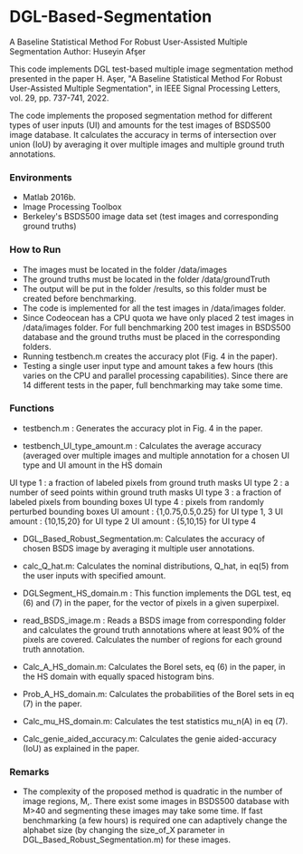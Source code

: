 # DGL-Based-Segmentation
A Baseline Statistical Method For Robust User-Assisted Multiple Segmentation
Author: Huseyin Afşer

This code implements DGL test-based multiple image segmentation method presented
in the paper H. Aşer, "A Baseline Statistical Method For Robust User-Assisted Multiple Segmentation", in IEEE Signal Processing Letters, vol. 29,
pp. 737-741, 2022.


The code implements the proposed segmentation method for different types of user inputs (UI) and amounts for the
test images of BSDS500 image database. It calculates the accuracy in terms of intersection over union (IoU) by averaging it over multiple images and multiple ground truth annotations.  


### Environments ###
- Matlab 2016b. 
- Image Processing Toolbox
- Berkeley's BSDS500 image data set (test images and corresponding ground truths)

### How to Run ###
- The images must be located in the folder /data/images
- The ground truths must be located in the folder /data/groundTruth
- The output will be put in the folder /results, so this folder must be created before benchmarking.
- The code is implemented for all the test images in /data/images folder.
- Since Codeocean has a CPU quota we have only placed 2 test images in /data/images folder. For full benchmarking 200 test images in BSDS500 database and the ground truths must be placed in the corresponding folders.
- Running testbench.m creates the accuracy plot (Fig. 4 in the paper).
- Testing a single user input type and amount takes a few hours (this varies on the CPU and parallel
processing capabilities). Since there are 14 different tests in the paper, full benchmarking may take some time.  


### Functions ###

-  testbench.m : Generates the accuracy plot in Fig. 4 in the paper.

- testbench_UI_type_amount.m : Calculates the average accuracy (averaged over multiple images and multiple annotation for a chosen UI type and UI amount in the HS domain

 UI type 1 : a fraction of labeled pixels from ground truth masks
 UI type 2 : a number of seed points within ground truth masks
 UI type 3 : a fraction of labeled pixels from bounding boxes
 UI type 4 : pixels from randomly perturbed bounding boxes
 UI amount : {1,0.75,0.5,0.25} for UI type 1, 3
 UI amount : {10,15,20} for UI type 2
 UI amount : {5,10,15} for UI type 4

- DGL_Based_Robust_Segmentation.m: Calculates the accuracy of chosen BSDS image by averaging it multiple user annotations. 

- calc_Q_hat.m: Calculates the nominal distributions, Q_hat, in eq(5) from the user inputs with specified amount.

- DGLSegment_HS_domain.m : This function implements the DGL test, eq (6) and (7) in the paper, for the vector of pixels in a given superpixel.

- read_BSDS_image.m : Reads a BSDS image from corresponding folder and calculates the ground truth annotations where at least 90% of the pixels are covered. Calculates the number of regions for each ground truth annotation.

- Calc_A_HS_domain.m: Calculates the Borel sets, eq (6) in the paper, in the HS domain
 with equally spaced histogram bins.

- Prob_A_HS_domain.m: Calculates the probabilities of the Borel sets in eq (7) in the paper.

- Calc_mu_HS_domain.m: Calculates the test statistics mu_n(A) in eq (7).

- Calc_genie_aided_accuracy.m: Calculates the genie aided-accuracy (IoU) as explained in the paper.


### Remarks ###

- The complexity of the proposed method is quadratic in the number of image regions, M,. There exist some images in BSDS500 database with M>40 and segmenting these images may take some time. If fast benchmarking (a few hours) is required one can adaptively change the alphabet size (by changing the size_of_X parameter in DGL_Based_Robust_Segmentation.m) for these images.




